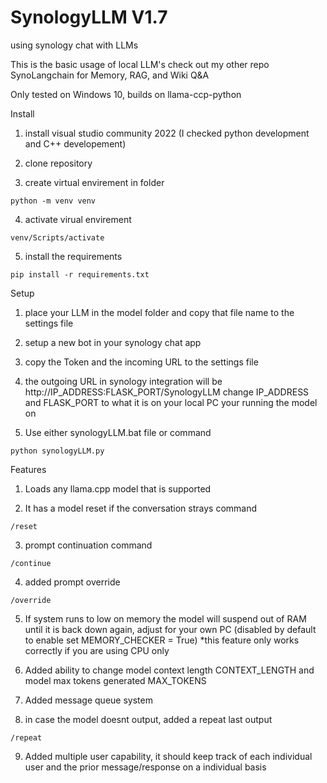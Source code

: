 # SynologyLLM V1.7
using synology chat with LLMs

This is the basic usage of local LLM's check out my other repo SynoLangchain for Memory, RAG, and Wiki Q&A 

Only tested on Windows 10, builds on llama-ccp-python 


Install
  
  1) install visual studio community 2022 (I checked python development and C++ developement)
  
  2) clone repository
  
  3) create virtual envirement in folder    
    
    python -m venv venv
  
  4) activate virual envirement             
  
    venv/Scripts/activate
 
  5) install the requirements
    
    pip install -r requirements.txt
     
Setup

  1) place your LLM in the model folder and copy that file name to the settings file
  
  2) setup a new bot in your synology chat app
  
  3) copy the Token and the incoming URL to the settings file
  
  4) the outgoing URL in synology integration will be http://IP_ADDRESS:FLASK_PORT/SynologyLLM change IP_ADDRESS and FLASK_PORT to what it is on your local PC your running the model on
  
  5) Use either synologyLLM.bat file or command
  
    python synologyLLM.py
    
    
Features
  
  1) Loads any llama.cpp model that is supported
  
  2) It has a model reset if the conversation strays command    
      
    /reset
  
  3) prompt continuation command
      
    /continue
    
  4) added prompt override

    /override
    
  5) If system runs to low on memory the model will suspend out of RAM until it is back down again, adjust for your own PC (disabled by default to enable set MEMORY_CHECKER = True) *this feature only works correctly if you are using CPU only

  6) Added ability to change model context length CONTEXT_LENGTH and model max tokens generated MAX_TOKENS

  7) Added message queue system
     
  8) in case the model doesnt output, added a repeat last output

    /repeat

  9) Added multiple user capability, it should keep track of each individual user and the prior message/response on a individual basis

